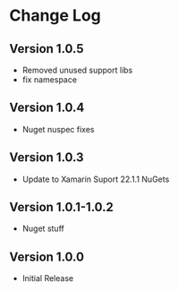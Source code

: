 Change Log
==========
Version 1.0.5
-------------
* Removed unused support libs
* fix namespace

Version 1.0.4
-------------
* Nuget nuspec fixes

Version 1.0.3
-------------
* Update to Xamarin Suport 22.1.1 NuGets

Version 1.0.1-1.0.2
-------------
* Nuget stuff

Version 1.0.0
-------------
* Initial Release
